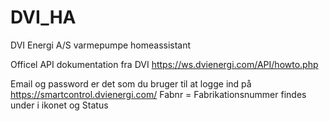 # DVI_HA
DVI Energi A/S varmepumpe homeassistant

Officel API dokumentation fra DVI
https://ws.dvienergi.com/API/howto.php

Email og password er det som du bruger til at logge ind på https://smartcontrol.dvienergi.com/
Fabnr = Fabrikationsnummer findes under i ikonet og Status
